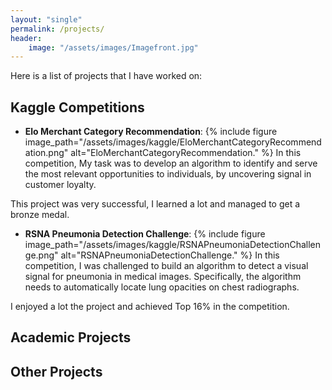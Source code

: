 ```yaml
---
layout: "single"
permalink: /projects/
header:
    image: "/assets/images/Imagefront.jpg"
---
```

Here is a list of projects that I have worked on:

## Kaggle Competitions
- **Elo Merchant Category Recommendation**:
{% include figure image_path="/assets/images/kaggle/EloMerchantCategoryRecommendation.png" alt="EloMerchantCategoryRecommendation." %}
In this competition, My task was to develop an algorithm to identify and serve the most relevant opportunities to individuals, by uncovering signal in customer loyalty.

This project was very successful, I learned a lot and managed to get a bronze medal.


- **RSNA Pneumonia Detection Challenge**:
{% include figure image_path="/assets/images/kaggle/RSNAPneumoniaDetectionChallenge.png" alt="RSNAPneumoniaDetectionChallenge." %}
In this competition, I was challenged to build an algorithm to detect a visual signal for pneumonia in medical images. Specifically, the algorithm needs to automatically locate lung opacities on chest radiographs.

I enjoyed a lot the project and achieved Top 16% in the competition.

## Academic Projects


## Other Projects